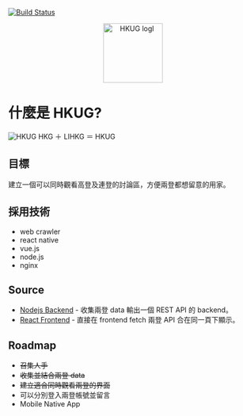 [![Build Status](https://travis-ci.org/hkgos/hkug.svg?branch=master)](https://travis-ci.org/hkgos/hkug)

<p align="center">
<img src="https://raw.githubusercontent.com/hkgos/hkug/master/logo/logo@2x-100.jpg" alt="HKUG logl" width="120" />
</p>

# 什麼是 HKUG?
![HKUG](https://raw.githubusercontent.com/hkgos/hkug/master/logo/cover.jpg)
HKG ＋ LIHKG ＝ HKUG

## 目標
建立一個可以同時觀看高登及連登的討論區，方便兩登都想留意的用家。

## 採用技術
* web crawler
* react native
* vue.js
* node.js
* nginx

## Source
* [Nodejs Backend](https://github.com/hkgos/hkug/tree/master/hkug-backend-node) - 收集兩登 data 輸出一個 REST API 的 backend。
* [React Frontend](https://github.com/hkgos/hkug/tree/master/hkug-frontend-react) - 直接在 frontend fetch 兩登 API 合在同一頁下顯示。

## Roadmap
- ~~召集人手~~
- ~~收集並結合兩登 data~~
- ~~建立適合同時觀看兩登的界面~~
- 可以分別登入兩登帳號並留言
- Mobile Native App
